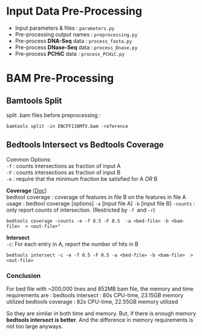# Input Data Pre-Processing 

- Input parameters & files : `parameters.py`  
- Pre-processing output names : `preprocessing.py`  
- Pre-process **DNA-Seq** data : `process_fasta.py`  
- Pre-process **DNase-Seq** data : `process_Dnase.py`
- Pre-process **PCHiC** data : `process_PCHiC.py`


# BAM Pre-Processing

## Bamtools Split

split .bam files before preprocessing :

	bamtools split -in ENCFF138MTV.bam -reference


## Bedtools Intersect vs Bedtools Coverage

Common Options:  
`-f` : counts intersections as fraction of input A  
`-F` : counts intersections as fraction of input B  
`-e` : require that the minimum fraction be satisfied for A _OR_ B

**Coverage**
\[[Doc](https://bedtools.readthedocs.io/en/latest/content/tools/intersect.html)\]  
bedtool coverage : coverage of features in file B on the features in file A
	usage : bedtool coverage [options] `-a` [input file A] `-b` [input file B]
`-counts` :  only report counts of intersection. (Restricted by `-f `and `-r`)

	bedtools coverage -counts -e -f 0.5 -F 0.5  -a <bed-file> -b <bam-file>  > <out-file>"

**Intersect**  
`-c`: For each entry in A, report the number of hits in B 

	bedtools intersect -c -e -f 0.5 -F 0.5 -a <bed-file> -b <bam-file>  > <out-file>


### Conclusion
For bed file with \~200,000 lines and 852MB bam file, the memory and time requirements are :
bedtools intersect : 80s CPU-time, 23.15GB memory utilized
bedtools coverage : 82s CPU-time, 22.55GB memory utilized
 
So they are similar in both time and memory. But, if there is enough memory **bedtools intersect is better**. And the difference in memory requirements is not too large anyways.
 







